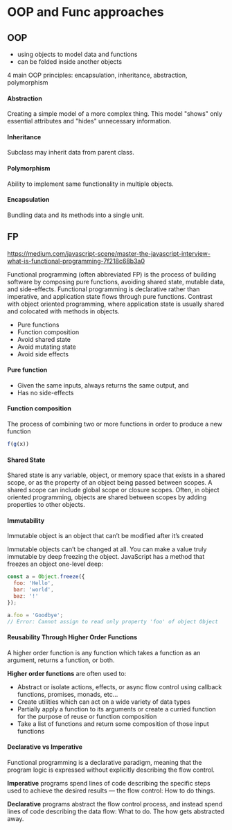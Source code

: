 # OOP and Func approaches

## OOP
- using objects to model data and functions
- can be folded inside another objects

4 main OOP principles: encapsulation, inheritance, abstraction, polymorphism

#### Abstraction
Creating a simple model of a more complex thing. This model "shows" only essential attributes and "hides" unnecessary information. 

#### Inheritance
Subclass may inherit data from parent class.

#### Polymorphism
Ability to implement same functionality in multiple objects.

#### Encapsulation
Bundling data and its methods into a single unit.


## FP
https://medium.com/javascript-scene/master-the-javascript-interview-what-is-functional-programming-7f218c68b3a0


Functional programming (often abbreviated FP) is the process of building software by composing pure functions, avoiding shared state, mutable data, and side-effects. Functional programming is declarative rather than imperative, and application state flows through pure functions. Contrast with object oriented programming, where application state is usually shared and colocated with methods in objects.


- Pure functions
- Function composition
- Avoid shared state
- Avoid mutating state
- Avoid side effects

#### Pure function
- Given the same inputs, always returns the same output, and
- Has no side-effects

#### Function composition
The process of combining two or more functions in order to produce a new function
```javascript
f(g(x))
```

#### Shared State
Shared state is any variable, object, or memory space that exists in a shared scope, or as the property of an object being passed between scopes. A shared scope can include global scope or closure scopes. Often, in object oriented programming, objects are shared between scopes by adding properties to other objects.

#### Immutability
Immutable object is an object that can’t be modified after it’s created

Immutable objects can’t be changed at all. You can make a value truly immutable by deep freezing the object. JavaScript has a method that freezes an object one-level deep:

```javascript
const a = Object.freeze({
  foo: 'Hello',
  bar: 'world',
  baz: '!'
});

a.foo = 'Goodbye';
// Error: Cannot assign to read only property 'foo' of object Object
```

#### Reusability Through Higher Order Functions
A higher order function is any function which takes a function as an argument, returns a function, or both. 

**Higher order functions** are often used to:
- Abstract or isolate actions, effects, or async flow control using callback functions, promises, monads, etc…
- Create utilities which can act on a wide variety of data types
- Partially apply a function to its arguments or create a curried function for the purpose of reuse or function composition
- Take a list of functions and return some composition of those input functions

#### Declarative vs Imperative
Functional programming is a declarative paradigm, meaning that the program logic is expressed without explicitly describing the flow control.

**Imperative** programs spend lines of code describing the specific steps used to achieve the desired results — the flow control: How to do things.

**Declarative** programs abstract the flow control process, and instead spend lines of code describing the data flow: What to do. The how gets abstracted away.



